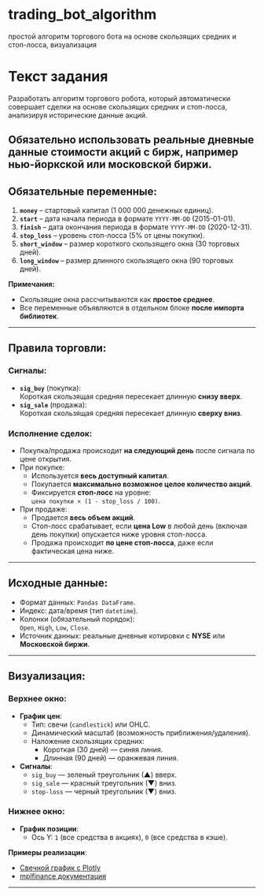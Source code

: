 # trading_bot_algorithm
простой алгоритм торгового бота на основе скользящих средних и стоп-лосса, визуализация  
# Текст задания

Разработать алгоритм торгового робота, который автоматически совершает сделки на основе скользящих средних и стоп-лосса, анализируя исторические данные акций.

Обязательно использовать реальные дневные данные стоимости акций с бирж, например нью-йоркской или московской биржи.
---

## Обязательные переменные:
1. **`money`** – стартовый капитал (1 000 000 денежных единиц).  
2. **`start`** – дата начала периода в формате `YYYY-MM-DD` (2015-01-01).  
3. **`finish`** – дата окончания периода в формате `YYYY-MM-DD` (2020-12-31).  
4. **`stop_loss`** – уровень стоп-лосса (5% от цены покупки).  
5. **`short_window`** – размер короткого скользящего окна (30 торговых дней).  
6. **`long_window`** – размер длинного скользящего окна (90 торговых дней).  

**Примечания:**  
- Скользящие окна рассчитываются как **простое среднее**.  
- Все переменные объявляются в отдельном блоке **после импорта библиотек**.

---

## Правила торговли:
### Сигналы:
- **`sig_buy`** (покупка):  
  Короткая скользящая средняя пересекает длинную **снизу вверх**.  
- **`sig_sale`** (продажа):  
  Короткая скользящая средняя пересекает длинную **сверху вниз**.  

### Исполнение сделок:
- Покупка/продажа происходит **на следующий день** после сигнала по цене открытия.  
- При покупке:  
  - Используется **весь доступный капитал**.  
  - Покупается **максимально возможное целое количество акций**.  
  - Фиксируется **стоп-лосс** на уровне:  
    `цена покупки × (1 - stop_loss / 100)`.  
- При продаже:  
  - Продается **весь объем акций**.  
  - Стоп-лосс срабатывает, если **цена Low** в любой день (включая день покупки) опускается ниже уровня стоп-лосса.  
  - Продажа происходит **по цене стоп-лосса**, даже если фактическая цена ниже.

---

## Исходные данные:
- Формат данных: `Pandas DataFrame`.  
- Индекс: дата/время (тип `datetime`).  
- Колонки (обязательный порядок):  
  `Open`, `High`, `Low`, `Close`.  
- Источник данных: реальные дневные котировки с **NYSE** или **Московской биржи**.  

---

## Визуализация:
### Верхнее окно:
- **График цен**:  
  - Тип: свечи (`candlestick`) или OHLC.  
  - Динамический масштаб (возможность приближения/удаления).  
  - Наложение скользящих средних:  
    - Короткая (30 дней) — синяя линия.  
    - Длинная (90 дней) — оранжевая линия.  
- **Сигналы**:  
  - `sig_buy` — зеленый треугольник (▲) вверх.  
  - `sig_sale` — красный треугольник (▼) вниз.  
  - `stop-loss` — черный треугольник (▼) вниз.  

### Нижнее окно:
- **График позиции**:  
  - Ось Y: `1` (все средства в акциях), `0` (все средства в кэше).  

**Примеры реализации**:  
- [Свечной график с Plotly](https://community.plotly.com/t/ohlc-candlestick-graph-with-volume/52341)  
- [mplfinance документация](https://github.com/matplotlib/mplfinance)  

---
